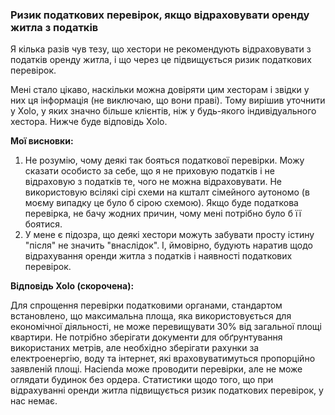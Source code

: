 ### Ризик податкових перевірок, якщо відраховувати оренду житла з податків

Я кілька разів чув тезу, що хестори не рекомендують відраховувати з податків оренду житла, і що через це підвищується
ризик податкових перевірок.

Мені стало цікаво, наскільки можна довіряти цим хесторам і звідки у них ця інформація (не виключаю, що вони праві). Тому
вирішив уточнити у Xolo, у яких значно більше клієнтів, ніж у будь-якого індивідуального хестора. Нижче буде відповідь
Xolo.

**Мої висновки:**

1. Не розумію, чому деякі так бояться податкової перевірки. Можу сказати особисто за себе, що я не приховую податків і
   не відраховую з податків те, чого не можна відраховувати. Не використовую всілякі сірі схеми на кшталт сімейного
   аутономо (в моєму випадку це було б сірою схемою). Якщо буде податкова перевірка, не бачу жодних причин, чому мені
   потрібно було б її боятися.
2. У мене є підозра, що деякі хестори можуть забувати просту істину "після" не значить "внаслідок". І, ймовірно, будують
   наратив щодо відрахування оренди житла з податків і наявності податкових перевірок.

**Відповідь Xolo (скорочена):**

Для спрощення перевірки податковими органами, стандартом встановлено, що максимальна площа, яка використовується для
економічної діяльності, не може перевищувати 30% від загальної площі квартири. Не потрібно зберігати документи для
обґрунтування використаних метрів, але необхідно зберігати рахунки за електроенергію, воду та інтернет, які
враховуватимуться пропорційно заявленій площі. Hacienda може проводити перевірки, але не може оглядати будинок без
ордера. Статистики щодо того, що при відрахуванні оренди житла підвищується ризик податкових перевірок, у нас немає.

